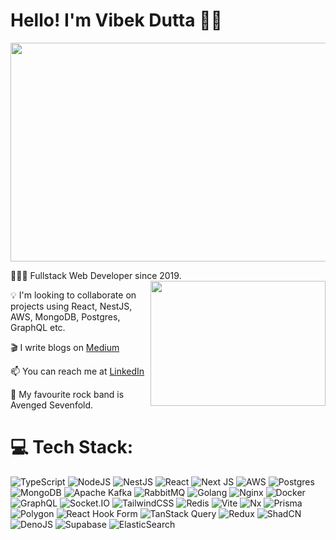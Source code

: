 # Hello! I'm Vibek Dutta 👋🏼

<a href="/"><img align="center" width="1000" height="350" src="https://github.com/user-attachments/assets/817b24e2-9a51-476b-934b-2917200f5ba3?raw=true"></a>

👨🏼‍💻 Fullstack Web Developer since 2019. <a href="/"><img align="right" width="280" height="200" src="https://github.com/user-attachments/assets/3601e724-e970-4197-a1f2-39bafffdf01f?raw=true"></a>

💡 I'm looking to collaborate on projects using React, NestJS, AWS, MongoDB, Postgres, GraphQL etc.

🎬 I write blogs on [Medium](https://medium.com/@VibekD1996)

📫 You can reach me at [LinkedIn](https://www.linkedin.com/in/vibekdutta/)

🎸 My favourite rock band is Avenged Sevenfold.

# 💻 Tech Stack:

![TypeScript](https://img.shields.io/badge/typescript-%23007ACC.svg?style=for-the-badge&logo=typescript&logoColor=white)
![NodeJS](https://img.shields.io/badge/node.js-6DA55F?style=for-the-badge&logo=node.js&logoColor=white)
![NestJS](https://img.shields.io/badge/nestjs-%23E0234E.svg?style=for-the-badge&logo=nestjs&logoColor=white)
![React](https://img.shields.io/badge/react-%2320232a.svg?style=for-the-badge&logo=react&logoColor=%2361DAFB)
![Next JS](https://img.shields.io/badge/Next-black?style=for-the-badge&logo=next.js&logoColor=white)
![AWS](https://img.shields.io/badge/AWS-%23FF9900.svg?style=for-the-badge&logo=amazon-aws&logoColor=white)
![Postgres](https://img.shields.io/badge/postgres-%23316192.svg?style=for-the-badge&logo=postgresql&logoColor=white)
![MongoDB](https://img.shields.io/badge/MongoDB-%234ea94b.svg?style=for-the-badge&logo=mongodb&logoColor=white)
![Apache Kafka](https://img.shields.io/badge/kafka-%2300ADEF.svg?style=for-the-badge&logo=apache-kafka&logoColor=white)
![RabbitMQ](https://img.shields.io/badge/rabbitmq-%23FF6600.svg?style=for-the-badge&logo=rabbitmq&logoColor=white)
![Golang](https://img.shields.io/badge/go-%2300ADD8.svg?style=for-the-badge&logo=go&logoColor=white)
![Nginx](https://img.shields.io/badge/nginx-%23009639.svg?style=for-the-badge&logo=nginx&logoColor=white)
![Docker](https://img.shields.io/badge/docker-%230db7ed.svg?style=for-the-badge&logo=docker&logoColor=white)
![GraphQL](https://img.shields.io/badge/-GraphQL-E10098?style=for-the-badge&logo=graphql&logoColor=white)
![Socket.IO](https://img.shields.io/badge/socket.io-black?style=for-the-badge&logo=socket.io&badgeColor=010101)
![TailwindCSS](https://img.shields.io/badge/tailwindcss-%2338B2AC.svg?style=for-the-badge&logo=tailwind-css&logoColor=white)
![Redis](https://img.shields.io/badge/redis-%23DC382D.svg?style=for-the-badge&logo=redis&logoColor=white)
![Vite](https://img.shields.io/badge/vite-%23646CFF.svg?style=for-the-badge&logo=vite&logoColor=white)
![Nx](https://img.shields.io/badge/nx-%2300AFD7.svg?style=for-the-badge&logo=nx&logoColor=white)
![Prisma](https://img.shields.io/badge/Prisma-3982CE?style=for-the-badge&logo=Prisma&logoColor=white)
![Polygon](https://img.shields.io/badge/polygon-%238247e5.svg?style=for-the-badge&logo=polygon&logoColor=white)
![React Hook Form](https://img.shields.io/badge/react%20hook%20form-%23EC5990.svg?style=for-the-badge&logo=reacthookform&logoColor=white)
![TanStack Query](https://img.shields.io/badge/tanstack%20query-%23000000.svg?style=for-the-badge&logo=react-query&logoColor=%23FF4154)
![Redux](https://img.shields.io/badge/redux-%23593d88.svg?style=for-the-badge&logo=redux&logoColor=white)
![ShadCN](https://img.shields.io/badge/shadcn-%23000000.svg?style=for-the-badge&logo=radix-ui&logoColor=white)
![DenoJS](https://img.shields.io/badge/deno-%23000000.svg?style=for-the-badge&logo=deno&logoColor=white)
![Supabase](https://img.shields.io/badge/supabase-%2300C7B7.svg?style=for-the-badge&logo=supabase&logoColor=white)
![ElasticSearch](https://img.shields.io/badge/-ElasticSearch-005571?style=for-the-badge&logo=elasticsearch)
